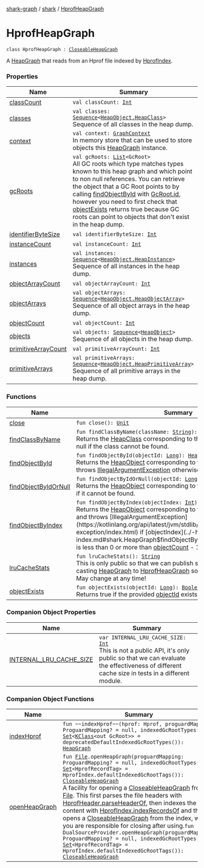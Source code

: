 [shark-graph](../../index.md) / [shark](../index.md) / [HprofHeapGraph](./index.md)

# HprofHeapGraph

`class HprofHeapGraph : `[`CloseableHeapGraph`](../-closeable-heap-graph.md)

A [HeapGraph](../-heap-graph/index.md) that reads from an Hprof file indexed by [HprofIndex](../-hprof-index/index.md).

### Properties

| Name | Summary |
|---|---|
| [classCount](class-count.md) | `val classCount: `[`Int`](https://kotlinlang.org/api/latest/jvm/stdlib/kotlin/-int/index.html) |
| [classes](classes.md) | `val classes: `[`Sequence`](https://kotlinlang.org/api/latest/jvm/stdlib/kotlin.sequences/-sequence/index.html)`<`[`HeapObject.HeapClass`](../-heap-object/-heap-class/index.md)`>`<br>Sequence of all classes in the heap dump. |
| [context](context.md) | `val context: `[`GraphContext`](../-graph-context/index.md)<br>In memory store that can be used to store objects this [HeapGraph](../-heap-graph/index.md) instance. |
| [gcRoots](gc-roots.md) | `val gcRoots: `[`List`](https://kotlinlang.org/api/latest/jvm/stdlib/kotlin.collections/-list/index.html)`<GcRoot>`<br>All GC roots which type matches types known to this heap graph and which point to non null references. You can retrieve the object that a GC Root points to by calling [findObjectById](../-heap-graph/find-object-by-id.md) with [GcRoot.id](#), however you need to first check that [objectExists](../-heap-graph/object-exists.md) returns true because GC roots can point to objects that don't exist in the heap dump. |
| [identifierByteSize](identifier-byte-size.md) | `val identifierByteSize: `[`Int`](https://kotlinlang.org/api/latest/jvm/stdlib/kotlin/-int/index.html) |
| [instanceCount](instance-count.md) | `val instanceCount: `[`Int`](https://kotlinlang.org/api/latest/jvm/stdlib/kotlin/-int/index.html) |
| [instances](instances.md) | `val instances: `[`Sequence`](https://kotlinlang.org/api/latest/jvm/stdlib/kotlin.sequences/-sequence/index.html)`<`[`HeapObject.HeapInstance`](../-heap-object/-heap-instance/index.md)`>`<br>Sequence of all instances in the heap dump. |
| [objectArrayCount](object-array-count.md) | `val objectArrayCount: `[`Int`](https://kotlinlang.org/api/latest/jvm/stdlib/kotlin/-int/index.html) |
| [objectArrays](object-arrays.md) | `val objectArrays: `[`Sequence`](https://kotlinlang.org/api/latest/jvm/stdlib/kotlin.sequences/-sequence/index.html)`<`[`HeapObject.HeapObjectArray`](../-heap-object/-heap-object-array/index.md)`>`<br>Sequence of all object arrays in the heap dump. |
| [objectCount](object-count.md) | `val objectCount: `[`Int`](https://kotlinlang.org/api/latest/jvm/stdlib/kotlin/-int/index.html) |
| [objects](objects.md) | `val objects: `[`Sequence`](https://kotlinlang.org/api/latest/jvm/stdlib/kotlin.sequences/-sequence/index.html)`<`[`HeapObject`](../-heap-object/index.md)`>`<br>Sequence of all objects in the heap dump. |
| [primitiveArrayCount](primitive-array-count.md) | `val primitiveArrayCount: `[`Int`](https://kotlinlang.org/api/latest/jvm/stdlib/kotlin/-int/index.html) |
| [primitiveArrays](primitive-arrays.md) | `val primitiveArrays: `[`Sequence`](https://kotlinlang.org/api/latest/jvm/stdlib/kotlin.sequences/-sequence/index.html)`<`[`HeapObject.HeapPrimitiveArray`](../-heap-object/-heap-primitive-array/index.md)`>`<br>Sequence of all primitive arrays in the heap dump. |

### Functions

| Name | Summary |
|---|---|
| [close](close.md) | `fun close(): `[`Unit`](https://kotlinlang.org/api/latest/jvm/stdlib/kotlin/-unit/index.html) |
| [findClassByName](find-class-by-name.md) | `fun findClassByName(className: `[`String`](https://kotlinlang.org/api/latest/jvm/stdlib/kotlin/-string/index.html)`): `[`HeapObject.HeapClass`](../-heap-object/-heap-class/index.md)`?`<br>Returns the [HeapClass](../-heap-object/-heap-class/index.md) corresponding to the provided [className](../-heap-graph/find-class-by-name.md#shark.HeapGraph$findClassByName(kotlin.String)/className), or null if the class cannot be found. |
| [findObjectById](find-object-by-id.md) | `fun findObjectById(objectId: `[`Long`](https://kotlinlang.org/api/latest/jvm/stdlib/kotlin/-long/index.html)`): `[`HeapObject`](../-heap-object/index.md)<br>Returns the [HeapObject](../-heap-object/index.md) corresponding to the provided [objectId](../-heap-graph/find-object-by-id.md#shark.HeapGraph$findObjectById(kotlin.Long)/objectId), and throws [IllegalArgumentException](https://kotlinlang.org/api/latest/jvm/stdlib/kotlin/-illegal-argument-exception/index.html) otherwise. |
| [findObjectByIdOrNull](find-object-by-id-or-null.md) | `fun findObjectByIdOrNull(objectId: `[`Long`](https://kotlinlang.org/api/latest/jvm/stdlib/kotlin/-long/index.html)`): `[`HeapObject`](../-heap-object/index.md)`?`<br>Returns the [HeapObject](../-heap-object/index.md) corresponding to the provided [objectId](../-heap-graph/find-object-by-id-or-null.md#shark.HeapGraph$findObjectByIdOrNull(kotlin.Long)/objectId) or null if it cannot be found. |
| [findObjectByIndex](find-object-by-index.md) | `fun findObjectByIndex(objectIndex: `[`Int`](https://kotlinlang.org/api/latest/jvm/stdlib/kotlin/-int/index.html)`): `[`HeapObject`](../-heap-object/index.md)<br>Returns the [HeapObject](../-heap-object/index.md) corresponding to the provided [objectIndex](../-heap-graph/find-object-by-index.md#shark.HeapGraph$findObjectByIndex(kotlin.Int)/objectIndex), and throws [IllegalArgumentException](https://kotlinlang.org/api/latest/jvm/stdlib/kotlin/-illegal-argument-exception/index.html) if [objectIndex](../-heap-graph/find-object-by-index.md#shark.HeapGraph$findObjectByIndex(kotlin.Int)/objectIndex) is less than 0 or more than [objectCount](../-heap-graph/object-count.md) - 1. |
| [lruCacheStats](lru-cache-stats.md) | `fun lruCacheStats(): `[`String`](https://kotlinlang.org/api/latest/jvm/stdlib/kotlin/-string/index.html)<br>This is only public so that we can publish stats. Accessing this requires casting [HeapGraph](../-heap-graph/index.md) to [HprofHeapGraph](./index.md) so it's really not a public API. May change at any time! |
| [objectExists](object-exists.md) | `fun objectExists(objectId: `[`Long`](https://kotlinlang.org/api/latest/jvm/stdlib/kotlin/-long/index.html)`): `[`Boolean`](https://kotlinlang.org/api/latest/jvm/stdlib/kotlin/-boolean/index.html)<br>Returns true if the provided [objectId](../-heap-graph/object-exists.md#shark.HeapGraph$objectExists(kotlin.Long)/objectId) exists in the heap dump. |

### Companion Object Properties

| Name | Summary |
|---|---|
| [INTERNAL_LRU_CACHE_SIZE](-i-n-t-e-r-n-a-l_-l-r-u_-c-a-c-h-e_-s-i-z-e.md) | `var INTERNAL_LRU_CACHE_SIZE: `[`Int`](https://kotlinlang.org/api/latest/jvm/stdlib/kotlin/-int/index.html)<br>This is not a public API, it's only public so that we can evaluate the effectiveness of different cache size in tests in a different module. |

### Companion Object Functions

| Name | Summary |
|---|---|
| [indexHprof](index-hprof.md) | `fun ~~indexHprof~~(hprof: Hprof, proguardMapping: ProguardMapping? = null, indexedGcRootTypes: `[`Set`](https://kotlinlang.org/api/latest/jvm/stdlib/kotlin.collections/-set/index.html)`<`[`KClass`](https://kotlinlang.org/api/latest/jvm/stdlib/kotlin.reflect/-k-class/index.html)`<out GcRoot>> = deprecatedDefaultIndexedGcRootTypes()): `[`HeapGraph`](../-heap-graph/index.md) |
| [openHeapGraph](open-heap-graph.md) | `fun `[`File`](https://docs.oracle.com/javase/6/docs/api/java/io/File.html)`.openHeapGraph(proguardMapping: ProguardMapping? = null, indexedGcRootTypes: `[`Set`](https://kotlinlang.org/api/latest/jvm/stdlib/kotlin.collections/-set/index.html)`<HprofRecordTag> = HprofIndex.defaultIndexedGcRootTags()): `[`CloseableHeapGraph`](../-closeable-heap-graph.md)<br>A facility for opening a [CloseableHeapGraph](../-closeable-heap-graph.md) from a [File](https://docs.oracle.com/javase/6/docs/api/java/io/File.html). This first parses the file headers with [HprofHeader.parseHeaderOf](#), then indexes the file content with [HprofIndex.indexRecordsOf](../-hprof-index/index-records-of.md) and then opens a [CloseableHeapGraph](../-closeable-heap-graph.md) from the index, which you are responsible for closing after using.`fun DualSourceProvider.openHeapGraph(proguardMapping: ProguardMapping? = null, indexedGcRootTypes: `[`Set`](https://kotlinlang.org/api/latest/jvm/stdlib/kotlin.collections/-set/index.html)`<HprofRecordTag> = HprofIndex.defaultIndexedGcRootTags()): `[`CloseableHeapGraph`](../-closeable-heap-graph.md) |
